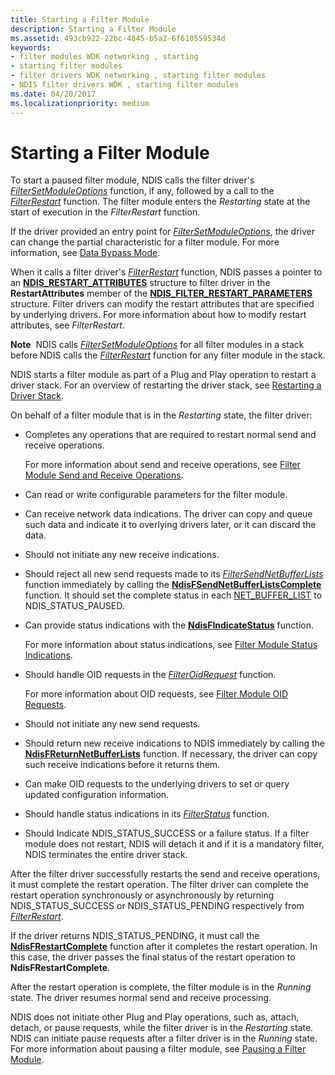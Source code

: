 ```yaml
---
title: Starting a Filter Module
description: Starting a Filter Module
ms.assetid: 493cb922-22bc-4845-b5a2-6f610559534d
keywords:
- filter modules WDK networking , starting
- starting filter modules
- filter drivers WDK networking , starting filter modules
- NDIS filter drivers WDK , starting filter modules
ms.date: 04/20/2017
ms.localizationpriority: medium
---
```


# Starting a Filter Module

To start a paused filter module, NDIS calls the filter driver's [*FilterSetModuleOptions*](https://docs.microsoft.com/windows-hardware/drivers/ddi/ndis/nc-ndis-filter_set_module_options) function, if any, followed by a call to the [*FilterRestart*](https://docs.microsoft.com/windows-hardware/drivers/ddi/ndis/nc-ndis-filter_restart) function. The filter module enters the *Restarting* state at the start of execution in the *FilterRestart* function.

If the driver provided an entry point for [*FilterSetModuleOptions*](https://docs.microsoft.com/windows-hardware/drivers/ddi/ndis/nc-ndis-filter_set_module_options), the driver can change the partial characteristic for a filter module. For more information, see [Data Bypass Mode](data-bypass-mode.md).

When it calls a filter driver's [*FilterRestart*](https://docs.microsoft.com/windows-hardware/drivers/ddi/ndis/nc-ndis-filter_restart) function, NDIS passes a pointer to an [**NDIS\_RESTART\_ATTRIBUTES**](https://docs.microsoft.com/windows-hardware/drivers/ddi/ndis/ns-ndis-_ndis_restart_attributes) structure to filter driver in the **RestartAttributes** member of the [**NDIS\_FILTER\_RESTART\_PARAMETERS**](https://docs.microsoft.com/windows-hardware/drivers/ddi/ndis/ns-ndis-_ndis_filter_restart_parameters) structure. Filter drivers can modify the restart attributes that are specified by underlying drivers. For more information about how to modify restart attributes, see *FilterRestart*.

**Note**  NDIS calls [*FilterSetModuleOptions*](https://docs.microsoft.com/windows-hardware/drivers/ddi/ndis/nc-ndis-filter_set_module_options) for all filter modules in a stack before NDIS calls the [*FilterRestart*](https://docs.microsoft.com/windows-hardware/drivers/ddi/ndis/nc-ndis-filter_restart) function for any filter module in the stack.

NDIS starts a filter module as part of a Plug and Play operation to restart a driver stack. For an overview of restarting the driver stack, see [Restarting a Driver Stack](restarting-a-driver-stack.md).

On behalf of a filter module that is in the *Restarting* state, the filter driver:

- Completes any operations that are required to restart normal send and receive operations.

    For more information about send and receive operations, see [Filter Module Send and Receive Operations](filter-module-send-and-receive-operations.md).

- Can read or write configurable parameters for the filter module.

- Can receive network data indications. The driver can copy and queue such data and indicate it to overlying drivers later, or it can discard the data.

- Should not initiate any new receive indications.

- Should reject all new send requests made to its [*FilterSendNetBufferLists*](https://docs.microsoft.com/windows-hardware/drivers/ddi/ndis/nc-ndis-filter_send_net_buffer_lists) function immediately by calling the [**NdisFSendNetBufferListsComplete**](https://docs.microsoft.com/windows-hardware/drivers/ddi/ndis/nf-ndis-ndisfsendnetbufferlistscomplete) function. It should set the complete status in each [NET\_BUFFER\_LIST](net-buffer-list-structure.md) to NDIS\_STATUS\_PAUSED.

- Can provide status indications with the [**NdisFIndicateStatus**](https://docs.microsoft.com/windows-hardware/drivers/ddi/ndis/nf-ndis-ndisfindicatestatus) function.

    For more information about status indications, see [Filter Module Status Indications](filter-module-status-indications.md).

- Should handle OID requests in the [*FilterOidRequest*](https://docs.microsoft.com/windows-hardware/drivers/ddi/ndis/nc-ndis-filter_oid_request) function.

    For more information about OID requests, see [Filter Module OID Requests](filter-module-oid-requests.md).

- Should not initiate any new send requests.

- Should return new receive indications to NDIS immediately by calling the [**NdisFReturnNetBufferLists**](https://docs.microsoft.com/windows-hardware/drivers/ddi/ndis/nf-ndis-ndisfreturnnetbufferlists) function. If necessary, the driver can copy such receive indications before it returns them.

- Can make OID requests to the underlying drivers to set or query updated configuration information.

- Should handle status indications in its [*FilterStatus*](https://docs.microsoft.com/windows-hardware/drivers/ddi/ndis/nc-ndis-filter_status) function.

- Should Indicate NDIS\_STATUS\_SUCCESS or a failure status. If a filter module does not restart, NDIS will detach it and if it is a mandatory filter, NDIS terminates the entire driver stack.

After the filter driver successfully restarts the send and receive operations, it must complete the restart operation. The filter driver can complete the restart operation synchronously or asynchronously by returning NDIS\_STATUS\_SUCCESS or NDIS\_STATUS\_PENDING respectively from [*FilterRestart*](https://docs.microsoft.com/windows-hardware/drivers/ddi/ndis/nc-ndis-filter_restart).

If the driver returns NDIS\_STATUS\_PENDING, it must call the [**NdisFRestartComplete**](https://docs.microsoft.com/windows-hardware/drivers/ddi/ndis/nf-ndis-ndisfrestartcomplete) function after it completes the restart operation. In this case, the driver passes the final status of the restart operation to **NdisFRestartComplete**.

After the restart operation is complete, the filter module is in the *Running* state. The driver resumes normal send and receive processing.

NDIS does not initiate other Plug and Play operations, such as, attach, detach, or pause requests, while the filter driver is in the *Restarting* state. NDIS can initiate pause requests after a filter driver is in the *Running* state. For more information about pausing a filter module, see [Pausing a Filter Module](pausing-a-filter-module.md).
